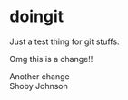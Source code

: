 doingit
=======

Just a test thing for git stuffs.

Omg this is a change!!


Another change  
Shoby Johnson
